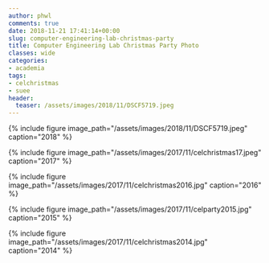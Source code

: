```yaml
---
author: phwl
comments: true
date: 2018-11-21 17:41:14+00:00
slug: computer-engineering-lab-christmas-party
title: Computer Engineering Lab Christmas Party Photo 
classes: wide
categories:
- academia
tags:
- celchristmas
- suee
header:
  teaser: /assets/images/2018/11/DSCF5719.jpeg
---
```


{% include figure image_path="/assets/images/2018/11/DSCF5719.jpeg" caption="2018" %}

{% include figure image_path="/assets/images/2017/11/celchristmas17.jpeg" caption="2017" %}

{% include figure image_path="/assets/images/2017/11/celchristmas2016.jpg" caption="2016" %}

{% include figure image_path="/assets/images/2017/11/celparty2015.jpg" caption="2015" %}

{% include figure image_path="/assets/images/2017/11/celchristmas2014.jpg" caption="2014" %}
